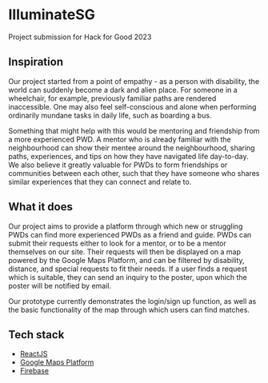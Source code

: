 # IlluminateSG
Project submission for Hack for Good 2023

## Inspiration

Our project started from a point of empathy - as a person with disability, the world can suddenly become a dark and alien place. For someone in a wheelchair, for example, previously familiar paths are rendered inaccessible. One may also feel self-conscious and alone when performing ordinarily mundane tasks in daily life, such as boarding a bus. 

Something that might help with this would be mentoring and friendship from a more experienced PWD. A mentor who is already familiar with the neighbourhood can show their mentee around the neighbourhood, sharing paths, experiences, and tips on how they have navigated life day-to-day. We also believe it greatly valuable for PWDs to form friendships or communities between each other, such that they have someone who shares similar experiences that they can connect and relate to.

## What it does

Our project aims to provide a platform through which new or struggling PWDs can find more experienced PWDs as a friend and guide. PWDs can submit their requests either to look for a mentor, or to be a mentor themselves on our site. Their requests will then be displayed on a map powered by the Google Maps Platform, and can be filtered by disability, distance, and special requests to fit their needs. If a user finds a request which is suitable, they can send an inquiry to the poster, upon which the poster will be notified by email.

Our prototype currently demonstrates the login/sign up function, as well as the basic functionality of the map through which users can find matches. 

## Tech stack
* [ReactJS](https://reactjs.org/)
* [Google Maps Platform](https://mapsplatform.google.com/)
* [Firebase](https://firebase.google.com/)
